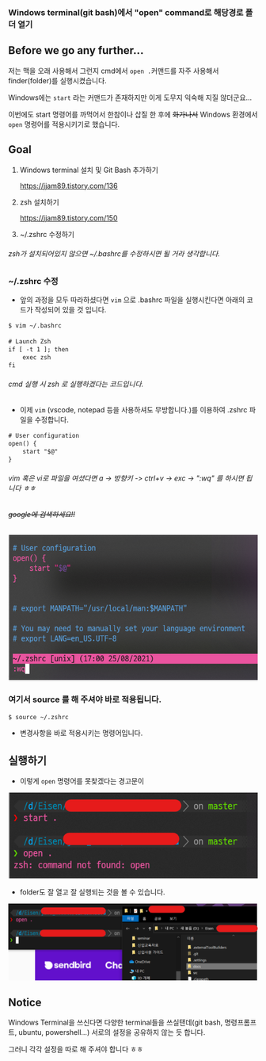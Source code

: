### Windows terminal(git bash)에서 "open" command로 해당경로 폴더 열기



## Before we go any further...

저는 맥을 오래 사용해서 그런지 cmd에서 ```open .```커맨드를 자주 사용해서 finder(folder)를 실행시켰습니다. 

Windows에는 ```start``` 라는 커맨드가 존재하지만 이게 도무지 익숙해 지질 않더군요... 

이번에도 start 명령어를 까먹어서 한참이나 삽질 한 후에 ~~화가나서~~ Windows 환경에서 ``` open```  명령어를 적용시키기로 했습니다.



## Goal

1. Windows terminal 설치 및 Git Bash 추가하기

    https://jjam89.tistory.com/136

2. zsh 설치하기

    https://jjam89.tistory.com/150

3. ~/.zshrc 수정하기

###### *zsh가 설치되어있지 않으면 ~/.bashrc를 수정하시면 될 거라 생각합니다.* 

### ~/.zshrc 수정

- 앞의 과정을 모두 따라하셨다면 ```vim``` 으로 .bashrc 파일을 실행시킨다면  아래의 코드가 작성되어 있을 것 입니다.

```
$ vim ~/.bashrc

# Launch Zsh 
if [ -t 1 ]; then 
    exec zsh 
fi
```

###### *cmd 실행 시 zsh 로 실행하겠다는 코드입니다.*

- 이제 ```vim``` (vscode, notepad 등을 사용하셔도 무방합니다.)를 이용하여 .zshrc 파일을 수정합니다.

```
# User configuration
open() {
    start "$@"
}
```

###### vim 혹은 vi로 파일을 여셨다면 a -> 방향키 -> ctrl+v -> exc -> ":wq" 를 하시면 됩니다 ㅎㅎ

###### ~~google에 검색하세요!!~~

![image-20210825170252074](WindowsTerminal_zsh_custom_command.assets/image-20210825170252074.png)

### 여기서 source <path>를 해 주셔야 바로 적용됩니다.

```
$ source ~/.zshrc
```

- 변경사항을 바로 적용시키는 명령어입니다.



## 실행하기

- 이렇게 ```open``` 명령어를 못찾겠다는 경고문이

![image-20210825170633016](WindowsTerminal_zsh_custom_command.assets/image-20210825170633016.png)

- folder도 잘 열고 잘 실행되는 것을 볼 수 있습니다.

![image-20210825170822471](WindowsTerminal_zsh_custom_command.assets/image-20210825170822471.png)



## Notice

Windows Terminal을 쓰신다면 다양한 terminal들을 쓰실탠데(git bash, 명령프롬프트, ubuntu, powershell...) 서로의 설정을 공유하지 않는 듯 합니다. 

그러니 각각 설정을 따로 해 주셔야 합니다 ㅎㅎ



